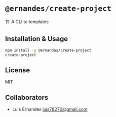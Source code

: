 # `@ernandes/create-project`

🏗 A CLI to templates

## Installation & Usage

```bash
npm install -g @ernandes/create-project
create-project
```

## License

MIT

## Collaborators

- Luis Ernandes <luis78270@gmail.com>
